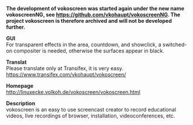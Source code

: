 **The development of vokoscreen was started again under the new name vokoscreenNG, see https://github.com/vkohaupt/vokoscreenNG. The project vokoscreen is therefore archived and will not be developed further.**

**GUI**  
For transparent effects in the area, countdown, and showclick, a switched-on compositer is needed, otherwise the surfaces appear in black.

**Translat**  
Please translate only at Transifex, it is very easy.  
https://www.transifex.com/vkohaupt/vokoscreen/

**Homepage**  
http://linuxecke.volkoh.de/vokoscreen/vokoscreen.html

**Description**  
vokoscreen is an easy to use screencast creator to record educational videos, live recordings of browser, installation, videoconferences, etc.


